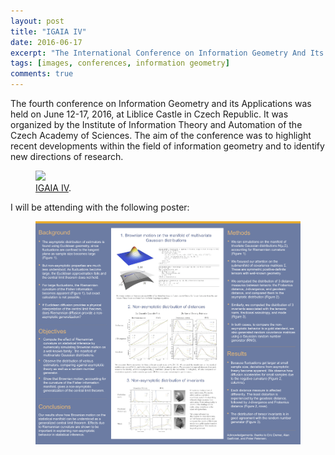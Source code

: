 ```yaml
---
layout: post
title: "IGAIA IV"
date: 2016-06-17
excerpt: "The International Conference on Information Geometry And Its Applications IV, in the Czech Republic, in honor of Shun-ichi Amari on the occasion of his 80th birthday."
tags: [images, conferences, information geometry]
comments: true
---
```


The fourth conference on Information Geometry and its Applications was held on June 12-17, 2016, at Liblice Castle in Czech Republic. It was organized by the Institute of Information Theory and Automation of the Czech Academy of Sciences. The aim of the conference was to highlight recent developments within the field of information geometry and to identify new directions of research.


<figure>
	<a href="../photos/IGAIA4.png"><img src="../photos/IGAIA4.png"></a>
	<figcaption><a href="http://igaia.utia.cz/?id=3" title="IGAIA IV">IGAIA IV</a>.</figcaption>
</figure>

I will be attending with the following poster:

<figure>
	<a href="https://drive.google.com/open?id=1GpR2M5bb8UFjC0eys6_PlWGVRNwm8Wc9"><img src="../photos/IGAIA 2016 poster 2 small.png"></a>
</figure>
